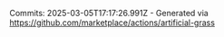 Commits: 2025-03-05T17:17:26.991Z - Generated via https://github.com/marketplace/actions/artificial-grass
<br>

